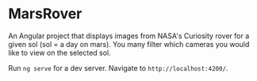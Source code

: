 # MarsRover

An Angular project that displays images from NASA's Curiosity rover for a given sol (sol = a day on mars). You many filter which cameras you would like to view on the selected sol.

Run `ng serve` for a dev server. Navigate to `http://localhost:4200/`. 
